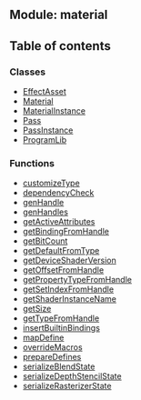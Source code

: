 ## Module: material


<div class="table-of-content">
<h2> Table of contents </h2>


### Classes

- [EffectAsset](docs/zh/material/Class/EffectAsset.md)
- [Material](docs/zh/material/Class/Material.md)
- [MaterialInstance](docs/zh/material/Class/MaterialInstance.md)
- [Pass](docs/zh/material/Class/Pass.md)
- [PassInstance](docs/zh/material/Class/PassInstance.md)
- [ProgramLib](docs/zh/material/Class/ProgramLib.md)


### Functions

- [customizeType](docs/zh/material/Function/customizeType.md)
- [dependencyCheck](docs/zh/material/Function/dependencyCheck.md)
- [genHandle](docs/zh/material/Function/genHandle.md)
- [genHandles](docs/zh/material/Function/genHandles.md)
- [getActiveAttributes](docs/zh/material/Function/getActiveAttributes.md)
- [getBindingFromHandle](docs/zh/material/Function/getBindingFromHandle.md)
- [getBitCount](docs/zh/material/Function/getBitCount.md)
- [getDefaultFromType](docs/zh/material/Function/getDefaultFromType.md)
- [getDeviceShaderVersion](docs/zh/material/Function/getDeviceShaderVersion.md)
- [getOffsetFromHandle](docs/zh/material/Function/getOffsetFromHandle.md)
- [getPropertyTypeFromHandle](docs/zh/material/Function/getPropertyTypeFromHandle.md)
- [getSetIndexFromHandle](docs/zh/material/Function/getSetIndexFromHandle.md)
- [getShaderInstanceName](docs/zh/material/Function/getShaderInstanceName.md)
- [getSize](docs/zh/material/Function/getSize.md)
- [getTypeFromHandle](docs/zh/material/Function/getTypeFromHandle.md)
- [insertBuiltinBindings](docs/zh/material/Function/insertBuiltinBindings.md)
- [mapDefine](docs/zh/material/Function/mapDefine.md)
- [overrideMacros](docs/zh/material/Function/overrideMacros.md)
- [prepareDefines](docs/zh/material/Function/prepareDefines.md)
- [serializeBlendState](docs/zh/material/Function/serializeBlendState.md)
- [serializeDepthStencilState](docs/zh/material/Function/serializeDepthStencilState.md)
- [serializeRasterizerState](docs/zh/material/Function/serializeRasterizerState.md)

</div>
